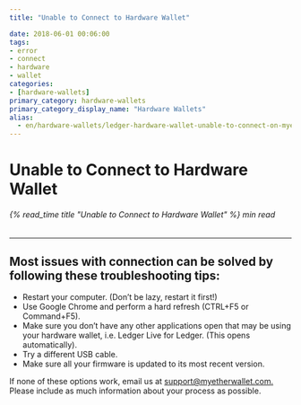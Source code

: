 ```yaml
---
title: "Unable to Connect to Hardware Wallet"

date: 2018-06-01 00:06:00
tags:
- error
- connect
- hardware
- wallet
categories:
- [hardware-wallets]
primary_category: hardware-wallets
primary_category_display_name: "Hardware Wallets"
alias:
  - en/hardware-wallets/ledger-hardware-wallet-unable-to-connect-on-myetherwallet.html
---
```


# **Unable to Connect to Hardware Wallet**

###### {% read_time title "Unable to Connect to Hardware Wallet" %} min read

* * *

## **Most issues with connection can be solved by following these troubleshooting tips:**

-   Restart your computer. (Don’t be lazy, restart it first!)
-   Use Google Chrome and perform a hard refresh (CTRL+F5 or Command+F5).
-   Make sure you don’t have any other applications open that may be using your hardware wallet, i.e. Ledger Live for Ledger. (This opens automatically).
-   Try a different USB cable.
-   Make sure all your firmware is updated to its most recent version. 

If none of these options work, email us at [support@myetherwallet.com.](mailto:support@myetherwallet.com.) Please include as much information about your process as possible.
